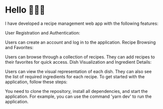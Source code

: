 # Hello 🚀🚀🚀

I have developed a recipe management web app with the following features:

User Registration and Authentication:

Users can create an account and log in to the application.
Recipe Browsing and Favorites:

Users can browse through a collection of recipes.
They can add recipes to their favorites for quick access.
Dish Visualization and Ingredient Details:

Users can view the visual representation of each dish.
They can also see the list of required ingredients for each recipe.
To get started with the application, follow these steps:

You need to clone the repository, install all dependencies, and start the application. For example, you can use the command 'yarn dev' to run the application.
